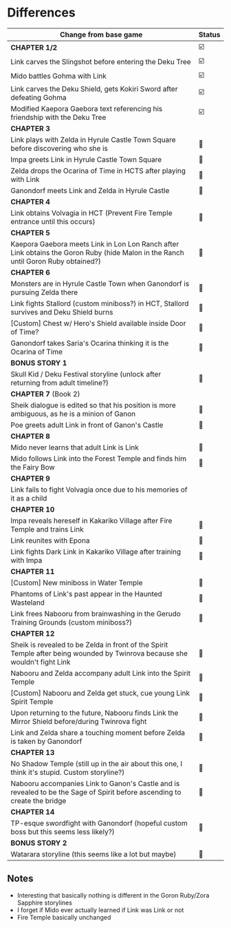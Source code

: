 # Differences

| Change from base game | Status |
| --------------------- | ------ |
| **CHAPTER 1/2** | :ballot_box_with_check: |
| Link carves the Slingshot before entering the Deku Tree | :ballot_box_with_check: |
| Mido battles Gohma with Link | :ballot_box_with_check: |
| Link carves the Deku Shield, gets Kokiri Sword after defeating Gohma | :ballot_box_with_check: |
| Modified Kaepora Gaebora text referencing his friendship with the Deku Tree | :ballot_box_with_check: |
| **CHAPTER 3** | |
| Link plays with Zelda in Hyrule Castle Town Square before discovering who she is | :black_square_button: |
| Impa greets Link in Hyrule Castle Town Square | :black_square_button: |
| Zelda drops the Ocarina of Time in HCTS after playing with Link | :black_square_button: |
| Ganondorf meets Link and Zelda in Hyrule Castle | :black_square_button: |
| **CHAPTER 4** | |
| Link obtains Volvagia in HCT (Prevent Fire Temple entrance until this occurs) | :black_square_button: |
| **CHAPTER 5** | |
| Kaepora Gaebora meets Link in Lon Lon Ranch after Link obtains the Goron Ruby (hide Malon in the Ranch until Goron Ruby obtained?) | :black_square_button: |
| **CHAPTER 6** | |
| Monsters are in Hyrule Castle Town when Ganondorf is pursuing Zelda there | :black_square_button: |
| Link fights Stallord (custom miniboss?) in HCT, Stallord survives and Deku Shield burns | :black_square_button: |
| [Custom] Chest w/ Hero's Shield available inside Door of Time? | :black_square_button: |
| Ganondorf takes Saria's Ocarina thinking it is the Ocarina of Time | :black_square_button: |
| **BONUS STORY 1** | |
| Skull Kid / Deku Festival storyline (unlock after returning from adult timeline?) | :black_square_button: |
| **CHAPTER 7** (Book 2) | |
| Sheik dialogue is edited so that his position is more ambiguous, as he is a minion of Ganon | :black_square_button: |
| Poe greets adult Link in front of Ganon's Castle | :black_square_button: |
| **CHAPTER 8** | |
| Mido never learns that adult Link is Link | :black_square_button: |
| Mido follows Link into the Forest Temple and finds him the Fairy Bow | :black_square_button: |
| **CHAPTER 9** | |
| Link fails to fight Volvagia once due to his memories of it as a child | |
| **CHAPTER 10** | |
| Impa reveals hereself in Kakariko Village after Fire Temple and trains Link | :black_square_button: |
| Link reunites with Epona | :black_square_button: |
| Link fights Dark Link in Kakariko Village after training with Impa | :black_square_button: |
| **CHAPTER 11** | |
| [Custom] New miniboss in Water Temple | :black_square_button: |
| Phantoms of Link's past appear in the Haunted Wasteland | :black_square_button: |
| Link frees Nabooru from brainwashing in the Gerudo Training Grounds (custom miniboss?) | :black_square_button: |
| **CHAPTER 12**| |
| Sheik is revealed to be Zelda in front of the Spirit Temple after being wounded by Twinrova because she wouldn't fight Link | :black_square_button: |
| Nabooru and Zelda accompany adult Link into the Spirit Temple | :black_square_button: |
| [Custom] Nabooru and Zelda get stuck, cue young Link Spirit Temple | :black_square_button: |
| Upon returning to the future, Nabooru finds Link the Mirror Shield before/during Twinrova fight | :black_square_button: |
| Link and Zelda share a touching moment before Zelda is taken by Ganondorf | :black_square_button: |
| **CHAPTER 13** | |
| No Shadow Temple (still up in the air about this one, I think it's stupid. Custom storyline?) | :black_square_button: |
| Nabooru accompanies Link to Ganon's Castle and is revealed to be the Sage of Spirit before ascending to create the bridge | :black_square_button: |
| **CHAPTER 14** | |
| TP-esque swordfight with Ganondorf (hopeful custom boss but this seems less likely?) | :black_square_button: |
| **BONUS STORY 2** | |
| Watarara storyline (this seems like a lot but maybe) | :black_square_button: |

## Notes
- Interesting that basically nothing is different in the Goron Ruby/Zora Sapphire storylines
- I forget if Mido ever actually learned if Link was Link or not
- Fire Temple basically unchanged
